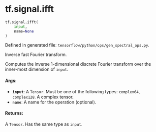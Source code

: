 <div itemscope itemtype="http://developers.google.com/ReferenceObject">
<meta itemprop="name" content="tf.signal.ifft" />
<meta itemprop="path" content="Stable" />
</div>

# tf.signal.ifft

``` python
tf.signal.ifft(
    input,
    name=None
)
```



Defined in generated file: `tensorflow/python/ops/gen_spectral_ops.py`.

Inverse fast Fourier transform.

Computes the inverse 1-dimensional discrete Fourier transform over the
inner-most dimension of `input`.

#### Args:

* <b>`input`</b>: A `Tensor`. Must be one of the following types: `complex64`, `complex128`.
    A complex tensor.
* <b>`name`</b>: A name for the operation (optional).


#### Returns:

A `Tensor`. Has the same type as `input`.